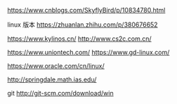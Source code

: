 



https://www.cnblogs.com/SkyflyBird/p/10834780.html



linux 版本
https://zhuanlan.zhihu.com/p/380676652


https://www.kylinos.cn/
http://www.cs2c.com.cn/

https://www.uniontech.com/
https://www.gd-linux.com/


https://www.oracle.com/cn/linux/


http://springdale.math.ias.edu/




git
http://git-scm.com/download/win


































